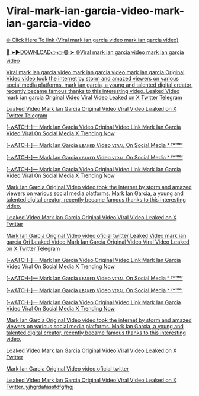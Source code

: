 # Viral-mark-ian-garcia-video-mark-ian-garcia-video

<a href="https://jovlex.cfd/mark-ian-garcia-video-mark-ian-garcia-video"> 🌐 Click Here To link (Viral mark ian garcia video mark ian garcia video)

🔴 ➤►DOWNLOAD👉👉🟢 ➤  <a href="https://jovlex.cfd/mark-ian-garcia-video-mark-ian-garcia-video"> 🌐Viral mark ian garcia video mark ian garcia video

Viral mark ian garcia video mark ian garcia video
mark ian garcia Original Video video took the internet by storm and amazed viewers on various social media platforms. mark ian garcia, a young and talented digital creator, recently became famous thanks to this interesting video.
Leaked Video mark ian garcia Original Video Viral Video Leaked on X Twitter Telegram

L𝚎aked Video Mark Ian Garcia Original Video Viral Video L𝚎aked on X Twitter Telegram

[-wATCH-]— Mark Ian Garcia Video Original Video Link Mark Ian Garcia Video Viral On Social Media X Trending Now

[-wATCH-]— Mark Ian Garcia ʟᴇᴀᴋᴇᴅ Video ᴠɪʀᴀʟ On Social Media ˣ ᵀʷⁱᵗᵗᵉʳ

[-wATCH-]— Mark Ian Garcia ʟᴇᴀᴋᴇᴅ Video ᴠɪʀᴀʟ On Social Media ˣ ᵀʷⁱᵗᵗᵉʳ

[-wATCH-]— Mark Ian Garcia Video Original Video Link Mark Ian Garcia Video Viral On Social Media X Trending Now

Mark Ian Garcia Original Video video took the internet by storm and amazed viewers on various social media platforms. Mark Ian Garcia, a young and talented digital creator, recently became famous thanks to this interesting video.

L𝚎aked Video Mark Ian Garcia Original Video Viral Video L𝚎aked on X Twitter

Mark Ian Garcia Original Video video oficial twitter
Leaked Video mark ian garcia Ori
L𝚎aked Video Mark Ian Garcia Original Video Viral Video L𝚎aked on X Twitter Telegram

[-wATCH-]— Mark Ian Garcia Video Original Video Link Mark Ian Garcia Video Viral On Social Media X Trending Now

[-wATCH-]— Mark Ian Garcia ʟᴇᴀᴋᴇᴅ Video ᴠɪʀᴀʟ On Social Media ˣ ᵀʷⁱᵗᵗᵉʳ

[-wATCH-]— Mark Ian Garcia ʟᴇᴀᴋᴇᴅ Video ᴠɪʀᴀʟ On Social Media ˣ ᵀʷⁱᵗᵗᵉʳ

[-wATCH-]— Mark Ian Garcia Video Original Video Link Mark Ian Garcia Video Viral On Social Media X Trending Now

Mark Ian Garcia Original Video video took the internet by storm and amazed viewers on various social media platforms. Mark Ian Garcia, a young and talented digital creator, recently became famous thanks to this interesting video.

L𝚎aked Video Mark Ian Garcia Original Video Viral Video L𝚎aked on X Twitter

Mark Ian Garcia Original Video video oficial twitter

L𝚎aked Video Mark Ian Garcia Original Video Viral Video L𝚎aked on X Twitter..yjhgrdafassfdfgfhgj
